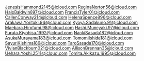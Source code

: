 JenesisHammond2145@icloud.com
ReginaNorton56@icloud.com
HaloBaldwin897@icloud.com
FrancisTyler01@icloud.com
CallenConway214@icloud.com
HelenaSpence896@icloud.com
Arakawa.Yoritoki.94@icloud.com
Kyoya.Sadakuno.91@icloud.com
Maebara.Hirofumi.98@icloud.com
Hashi.Muneyaki.97@icloud.com
Furuta.Kiyohisa.1992@icloud.com
NaokiSasada182@icloud.com
AsukaMurayama183@icloud.com
TomomiIshida181@icloud.com
SayuriKishima186@icloud.com
TaroSasada178@icloud.com
VivianBlackburn021@icloud.com
AllisonBrennan35@icloud.com
Uehara.Yoshi.2511@icloud.com
Tomita.Akikazu.1995@icloud.com

